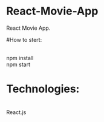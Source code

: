 # React-Movie-App
React Movie App.

#How to stert:

<br> npm install 
<br> npm start

# Technologies:
<br> React.js
